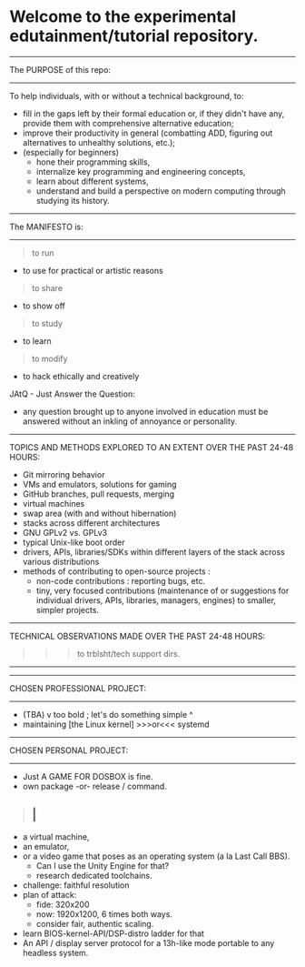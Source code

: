 # Welcome to the experimental edutainment/tutorial repository. 

__________________________________________________________________________
The PURPOSE of this repo:
__________________________________________________________________________

To help individuals, with or without a technical background, to:
- fill in the gaps left by their formal education or, if they didn't have any,
  provide them with comprehensive alternative education; 
- improve their productivity in general (combatting ADD, figuring out
  alternatives to unhealthy solutions, etc.); 
- (especially for beginners)
  - hone their programming skills,
  - internalize key programming and engineering concepts,
  - learn about different systems,
  - understand and build a perspective on modern computing through studying
    its history.
    
__________________________________________________________________________
The MANIFESTO is:
__________________________________________________________________________

> to run
  - to use for practical or artistic reasons
> to share
  - to show off
> to study
  - to learn
> to modify
  - to hack ethically and creatively
  
JAtQ - Just Answer the Question:
- any question brought up to anyone involved in education must be answered
  without an inkling of annoyance or personality. 

__________________________________________________________________________
TOPICS AND METHODS EXPLORED TO AN EXTENT OVER THE PAST 24-48 HOURS:

- Git mirroring behavior 
- VMs and emulators, solutions for gaming 
- GitHub branches, pull requests, merging 
- virtual machines
- swap area (with and without hibernation) 
- stacks across different architectures 
- GNU GPLv2 vs. GPLv3 
- typical Unix-like boot order
- drivers, APIs, libraries/SDKs within different layers of the stack across various distributions 
- methods of contributing to open-source projects :
  - non-code contributions : reporting bugs, etc.
  - tiny, very focused contributions (maintenance of or suggestions for individual drivers, APIs, libraries,
    managers, engines) to smaller, simpler projects. 
__________________________________________________________________________
TECHNICAL OBSERVATIONS MADE OVER THE PAST 24-48 HOURS:
>>>	to trblsht/tech support dirs.
__________________________________________________________________________


__________________________________________________________________________
CHOSEN PROFESSIONAL PROJECT:
__________________________________________________________________________

- (TBA)
v too bold ; let's do something simple ^ 
- maintaining [the Linux kernel] >>>or<<< systemd

__________________________________________________________________________
CHOSEN PERSONAL PROJECT:
__________________________________________________________________________

- Just A GAME FOR DOSBOX is fine.
- own package -or- release / command. 
> |
> -
- a virtual machine,
- an emulator,
- or a video game that poses as an operating system (a la Last Call BBS).
  - Can I use the Unity Engine for that?
  - research dedicated toolchains. 
- challenge: faithful resolution
- plan of attack:
  - fide: 320x200
  - now: 1920x1200, 6 times both ways.
  - consider fair, authentic scaling. 
- learn BIOS-kernel-API/DSP-distro ladder for that 
- An API / display server protocol for a 13h-like mode portable to any headless system.

